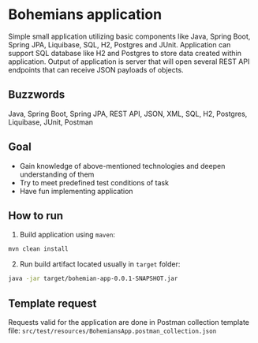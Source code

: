 # Bohemians application

Simple small application utilizing basic components like Java, Spring Boot, Spring JPA, Liquibase, SQL, H2, Postgres and JUnit. 
Application can support SQL database like H2 and Postgres to store data created within application.
Output of application is server that will open several REST API endpoints that can receive JSON payloads of objects.

## Buzzwords
Java, Spring Boot, Spring JPA, REST API, JSON, XML, SQL, H2, Postgres, Liquibase, JUnit, Postman

## Goal
- Gain knowledge of above-mentioned technologies and deepen understanding of them
- Try to meet predefined test conditions of task
- Have fun implementing application

## How to run
1. Build application using `maven`:
```bash
mvn clean install
```
2. Run build artifact located usually in `target` folder:
```bash
java -jar target/bohemian-app-0.0.1-SNAPSHOT.jar
```

## Template request
Requests valid for the application are done in Postman collection template file: `src/test/resources/BohemiansApp.postman_collection.json`